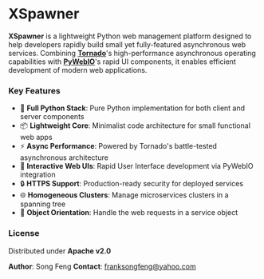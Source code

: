# XSpawner



**XSpawner** is a lightweight Python web management platform designed to help developers rapidly build small yet fully-featured asynchronous web services. Combining [**Tornado**](https://www.tornadoweb.org/)'s high-performance asynchronous operating capabilities with [**PyWebIO**](https://github.com/pywebio/PyWebIO)'s rapid UI components, it enables efficient development of modern web applications.

### Key Features



- 🐍 **Full Python Stack**: Pure Python implementation for both client and server components
- 📦 **Lightweight Core**: Minimalist code architecture for small functional web apps
- ⚡ **Async Performance**: Powered by Tornado's battle-tested asynchronous architecture
- 🎨 **Interactive Web UIs**: Rapid User Interface development via PyWebIO integration
- 🔒 **HTTPS Support**: Production-ready security for deployed services
- 🌐 **Homogeneous Clusters**: Manage microservices clusters in a spanning tree
- 🚀 **Object Orientation**: Handle the web requests in a service object
### License



Distributed under **Apache v2.0**

**Author**: Song Feng
**Contact**: [franksongfeng@yahoo.com](mailto:franksongfeng@yahoo.com)


